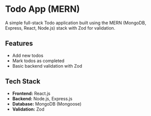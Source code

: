 # Todo App (MERN)

A simple full-stack Todo application built using the MERN (MongoDB, Express, React, Node.js) stack with Zod for validation.

## Features

- Add new todos
- Mark todos as completed
- Basic backend validation with Zod

## Tech Stack

- **Frontend:** React.js
- **Backend:** Node.js, Express.js
- **Database:** MongoDB (Mongoose)
- **Validation:** Zod